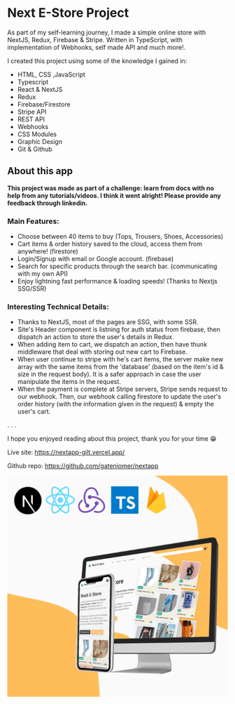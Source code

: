 # Next E-Store Project
As part of my self-learning journey, I made a simple online store with NextJS, Redux, Firebase & Stripe. Written in TypeScript, with implementation of Webhooks, self made API and much more!.

I created this project using some of the knowledge I gained in:
- HTML, CSS ,JavaScript
- Typescript
- React & NextJS
- Redux
- Firebase/Firestore
- Stripe API
- REST API
- Webhooks
- CSS Modules
- Graphic Design
- Git & Github


## About this app
**This project was made as part of a challenge: learn from docs with no help from any tutorials/videos. I think it went alright! Please provide any feedback through linkedin.**

### Main Features:
- Choose between 40 items to buy (Tops, Trousers, Shoes, Accessories)
- Cart items & order history saved to the cloud, access them from anywhere! (firestore)
- Login/Signup with email or Google account. (firebase)
- Search for specific products through the search bar. (communicating with my own API)
- Enjoy lightning fast performance & loading speeds! (Thanks to Nextjs SSG/SSR)

### Interesting Technical Details:
- Thanks to NextJS, most of the pages are SSG, with some SSR.
- Site's Header component is listning for auth status from firebase, then dispatch an action to store the user's details in Redux.
- When adding item to cart, we dispatch an action, then have thunk middleware that deal with storing out new cart to Firebase.
- When user continue to stripe with he's cart items, the server make new array with the same items from the 'database' (based on the item's id & size in the request body). It is a safer approach in case the user manipulate the items in the request.
- When the payment is complete at Stripe servers, Stripe sends request to our webhook. Then, our webhook calling firestore to update the user's order history (with the information given in the request) & empty the user's cart.

.
.
.

I hope you enjoyed reading about this project, thank you for your time 😁

Live site: https://nextapp-gilt.vercel.app/

Github repo: https://github.com/gateniomer/nextapp

![showcase](./showcase.png)